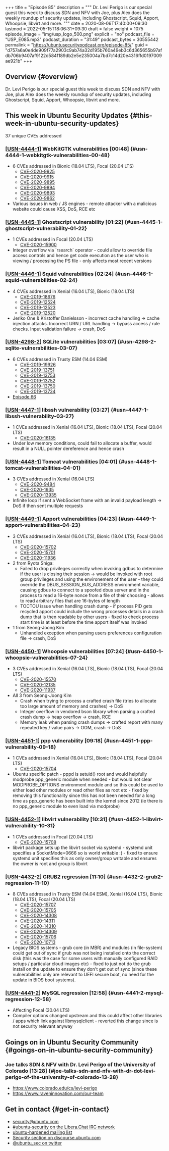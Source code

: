+++
title = "Episode 85"
description = """
  Dr. Levi Perigo is our special guest this week to discuss SDN and NFV with
  Joe, plus Alex does the weekly roundup of security updates, including
  Ghostscript, Squid, Apport, Whoopsie, libvirt and more.
  """
date = 2020-08-06T17:40:00+09:30
lastmod = 2022-05-15T18:06:31+09:30
draft = false
weight = 1075
episode_image = "img/usp_logo_500.png"
explicit = "no"
podcast_file = "USP_E085.mp3"
podcast_duration = "31:49"
podcast_bytes = 30555442
permalink = "https://ubuntusecuritypodcast.org/episode-85/"
guid = "d757a6a0e4de909f77a2903c9ab74a32d195b760a49eb3c6d365655b97afdb706b9407af9122d584f189db2e5e235004a7bd7c14d20e4316ffd0197009ae921b"
+++

## Overview {#overview}

Dr. Levi Perigo is our special guest this week to discuss SDN and NFV with
Joe, plus Alex does the weekly roundup of security updates, including
Ghostscript, Squid, Apport, Whoopsie, libvirt and more.


## This week in Ubuntu Security Updates {#this-week-in-ubuntu-security-updates}

37 unique CVEs addressed


### [[USN-4444-1](https://usn.ubuntu.com/4444-1/)] WebKitGTK vulnerabilities [00:48] {#usn-4444-1-webkitgtk-vulnerabilities-00-48}

-   6 CVEs addressed in Bionic (18.04 LTS), Focal (20.04 LTS)
    -   [CVE-2020-9925](https://ubuntu.com/security/CVE-2020-9925) <!-- medium -->
    -   [CVE-2020-9915](https://ubuntu.com/security/CVE-2020-9915) <!-- medium -->
    -   [CVE-2020-9895](https://ubuntu.com/security/CVE-2020-9895) <!-- medium -->
    -   [CVE-2020-9894](https://ubuntu.com/security/CVE-2020-9894) <!-- medium -->
    -   [CVE-2020-9893](https://ubuntu.com/security/CVE-2020-9893) <!-- medium -->
    -   [CVE-2020-9862](https://ubuntu.com/security/CVE-2020-9862) <!-- medium -->
-   Various issues in web / JS engines - remote attacker with a malicious
    website could cause XSS, DoS, RCE etc


### [[USN-4445-1](https://usn.ubuntu.com/4445-1/)] Ghostscript vulnerability [01:22] {#usn-4445-1-ghostscript-vulnerability-01-22}

-   1 CVEs addressed in Focal (20.04 LTS)
    -   [CVE-2020-15900](https://ubuntu.com/security/CVE-2020-15900) <!-- medium -->
-   Integer overflow via \`rsearch\` operator - could allow to override file
    access controls and hence get code execution as the user who is viewing /
    processing the PS file - only affects most recent versions


### [[USN-4446-1](https://usn.ubuntu.com/4446-1/)] Squid vulnerabilities [02:24] {#usn-4446-1-squid-vulnerabilities-02-24}

-   4 CVEs addressed in Xenial (16.04 LTS), Bionic (18.04 LTS)
    -   [CVE-2019-18676](https://ubuntu.com/security/CVE-2019-18676) <!-- medium -->
    -   [CVE-2019-12524](https://ubuntu.com/security/CVE-2019-12524) <!-- medium -->
    -   [CVE-2019-12523](https://ubuntu.com/security/CVE-2019-12523) <!-- medium -->
    -   [CVE-2019-12520](https://ubuntu.com/security/CVE-2019-12520) <!-- medium -->
-   Jeriko One &amp; Kristoffer Danielsson - incorrect cache handling -&gt; cache
    injection attacks. Incorrect URN / URL handling -&gt; bypass access / rule
    checks. Input validation failure -&gt; crash, DoS


### [[USN-4298-2](https://usn.ubuntu.com/4298-2/)] SQLite vulnerabilities [03:07] {#usn-4298-2-sqlite-vulnerabilities-03-07}

-   6 CVEs addressed in Trusty ESM (14.04 ESM)
    -   [CVE-2019-19926](https://ubuntu.com/security/CVE-2019-19926) <!-- medium -->
    -   [CVE-2019-13751](https://ubuntu.com/security/CVE-2019-13751) <!-- medium -->
    -   [CVE-2019-13753](https://ubuntu.com/security/CVE-2019-13753) <!-- medium -->
    -   [CVE-2019-13752](https://ubuntu.com/security/CVE-2019-13752) <!-- medium -->
    -   [CVE-2019-13750](https://ubuntu.com/security/CVE-2019-13750) <!-- medium -->
    -   [CVE-2019-13734](https://ubuntu.com/security/CVE-2019-13734) <!-- medium -->
-   [Episode 66](https://ubuntusecuritypodcast.org/episode-66/)


### [[USN-4447-1](https://usn.ubuntu.com/4447-1/)] libssh vulnerability [03:27] {#usn-4447-1-libssh-vulnerability-03-27}

-   1 CVEs addressed in Xenial (16.04 LTS), Bionic (18.04 LTS), Focal (20.04 LTS)
    -   [CVE-2020-16135](https://ubuntu.com/security/CVE-2020-16135) <!-- medium -->
-   Under low memory conditions, could fail to allocate a buffer, would
    result in a NULL pointer dereference and hence crash


### [[USN-4448-1](https://usn.ubuntu.com/4448-1/)] Tomcat vulnerabilities [04:01] {#usn-4448-1-tomcat-vulnerabilities-04-01}

-   3 CVEs addressed in Xenial (16.04 LTS)
    -   [CVE-2020-9484](https://ubuntu.com/security/CVE-2020-9484) <!-- low -->
    -   [CVE-2020-1935](https://ubuntu.com/security/CVE-2020-1935) <!-- low -->
    -   [CVE-2020-13935](https://ubuntu.com/security/CVE-2020-13935) <!-- medium -->
-   Infinite loop if sent a WebSocket frame with an invalid payload length -&gt;
    DoS if then sent multiple requests


### [[USN-4449-1](https://usn.ubuntu.com/4449-1/)] Apport vulnerabilities [04:23] {#usn-4449-1-apport-vulnerabilities-04-23}

-   3 CVEs addressed in Xenial (16.04 LTS), Bionic (18.04 LTS), Focal (20.04 LTS)
    -   [CVE-2020-15702](https://ubuntu.com/security/CVE-2020-15702) <!-- medium -->
    -   [CVE-2020-15701](https://ubuntu.com/security/CVE-2020-15701) <!-- medium -->
    -   [CVE-2020-11936](https://ubuntu.com/security/CVE-2020-11936) <!-- medium -->
-   2 from Ryota Shiga:
    -   Failed to drop privileges correctly when invoking gdbus to determine if
        the user is closing their session -&gt; would be invoked with root group
        privileges and using the environement of the user - they could override
        the DBUS_SESSION_BUS_ADDRESS environment variable, causing gdbus to
        connect to a spoofed dbus server and in the process to read a 16-byte
        nonce from a file of their choosing - allows to read arbitrary files
        that are 16-bytes of length
    -   TOCTOU issue when handling crash dump - if process PID gets recycled
        apport could include the wrong processes details in a crash dump that
        is then readable by other users - fixed to check process start time is
        at least before the time apport itself was invoked
-   1 from Seong-Joong Kim
    -   Unhandled exception when parsing users preferences configuration file
        -&gt; crash, DoS


### [[USN-4450-1](https://usn.ubuntu.com/4450-1/)] Whoopsie vulnerabilities [07:24] {#usn-4450-1-whoopsie-vulnerabilities-07-24}

-   3 CVEs addressed in Xenial (16.04 LTS), Bionic (18.04 LTS), Focal (20.04 LTS)
    -   [CVE-2020-15570](https://ubuntu.com/security/CVE-2020-15570) <!-- medium -->
    -   [CVE-2020-12135](https://ubuntu.com/security/CVE-2020-12135) <!-- medium -->
    -   [CVE-2020-11937](https://ubuntu.com/security/CVE-2020-11937) <!-- medium -->
-   All 3 from Seong-Joong Kim
    -   Crash when trying to process a crafted crash file (tries to allocate
        too large amount of memory and crashes) -&gt; DoS
    -   Integer overflow in vendored bson library when parsing a crafted crash
        dump -&gt; heap overflow -&gt; crash, RCE
    -   Memory leak when parsing crash dumps -&gt; crafted report with many
        repeated key / value pairs -&gt; OOM, crash -&gt; DoS


### [[USN-4451-1](https://usn.ubuntu.com/4451-1/)] ppp vulnerability [09:18] {#usn-4451-1-ppp-vulnerability-09-18}

-   1 CVEs addressed in Xenial (16.04 LTS), Bionic (18.04 LTS), Focal (20.04 LTS)
    -   [CVE-2020-15704](https://ubuntu.com/security/CVE-2020-15704) <!-- medium -->
-   Ubuntu specific patch - pppd is setuid() root and would helpfully
    modprobe ppp_generic module when needed - but would not clear
    MODPROBE_OPTIONS environment module and so this could be used to either
    load other modules or read other files as root etc - fixed by removing
    this functionality since this has not been needed for a long time as
    ppp_generic has been built into the kernel since 2012 (ie there is no
    ppp_generic module to even load via modprobe)


### [[USN-4452-1](https://usn.ubuntu.com/4452-1/)] libvirt vulnerability [10:31] {#usn-4452-1-libvirt-vulnerability-10-31}

-   1 CVEs addressed in Focal (20.04 LTS)
    -   [CVE-2020-15708](https://ubuntu.com/security/CVE-2020-15708) <!-- medium -->
-   libvirt package sets up the libvirt socket via systemd - systemd unit
    specifies a SocketMode=0666 so is world writable :( - fixed to ensure
    systemd unit specifies this as only owner/group writable and ensures the
    owner is root and group is libvirt


### [[USN-4432-2](https://usn.ubuntu.com/4432-2/)] GRUB2 regression [11:10] {#usn-4432-2-grub2-regression-11-10}

-   8 CVEs addressed in Trusty ESM (14.04 ESM), Xenial (16.04 LTS), Bionic (18.04 LTS), Focal (20.04 LTS)
    -   [CVE-2020-15707](https://ubuntu.com/security/CVE-2020-15707) <!-- medium -->
    -   [CVE-2020-15705](https://ubuntu.com/security/CVE-2020-15705) <!-- medium -->
    -   [CVE-2020-14308](https://ubuntu.com/security/CVE-2020-14308) <!-- high -->
    -   [CVE-2020-14311](https://ubuntu.com/security/CVE-2020-14311) <!-- high -->
    -   [CVE-2020-14310](https://ubuntu.com/security/CVE-2020-14310) <!-- high -->
    -   [CVE-2020-14309](https://ubuntu.com/security/CVE-2020-14309) <!-- high -->
    -   [CVE-2020-15706](https://ubuntu.com/security/CVE-2020-15706) <!-- high -->
    -   [CVE-2020-10713](https://ubuntu.com/security/CVE-2020-10713) <!-- high -->
-   Legacy BIOS systems - grub core (in MBR) and modules (in file-system)
    could get out of sync if grub was not being installed onto the correct
    disk (this was the case for some users with manually configured RAID
    setups / particular cloud images etc) - fixed to just not do the grub
    install on the update to ensure they don't get out of sync (since these
    vulnerabilities only are relevant to UEFI secure boot, no need for the
    update in BIOS boot systems).


### [[USN-4441-2](https://usn.ubuntu.com/4441-2/)] MySQL regression [12:58] {#usn-4441-2-mysql-regression-12-58}

-   Affecting Focal (20.04 LTS)
-   Compiler options changed upstream and this could affect other libraries /
    apps which link against libmysqlclient - reverted this change since is
    not security relevant anyway


## Goings on in Ubuntu Security Community {#goings-on-in-ubuntu-security-community}


### Joe talks SDN &amp; NFV with Dr. Levi Perigo of the University of Colorado [13:28] {#joe-talks-sdn-and-nfv-with-dr-dot-levi-perigo-of-the-university-of-colorado-13-28}

-   <https://www.colorado.edu/cs/levi-perigo>
-   <https://www.raveninnovation.com/our-team>


## Get in contact {#get-in-contact}

-   [security@ubuntu.com](mailto:security@ubuntu.com)
-   [#ubuntu-security on the Libera.Chat IRC network](https://libera.chat)
-   [ubuntu-hardened mailing list](https://lists.ubuntu.com/mailman/listinfo/ubuntu-hardened)
-   [Security section on discourse.ubuntu.com](https://discourse.ubuntu.com/c/security)
-   [@ubuntu_sec on twitter](https://twitter.com/ubuntu_sec)